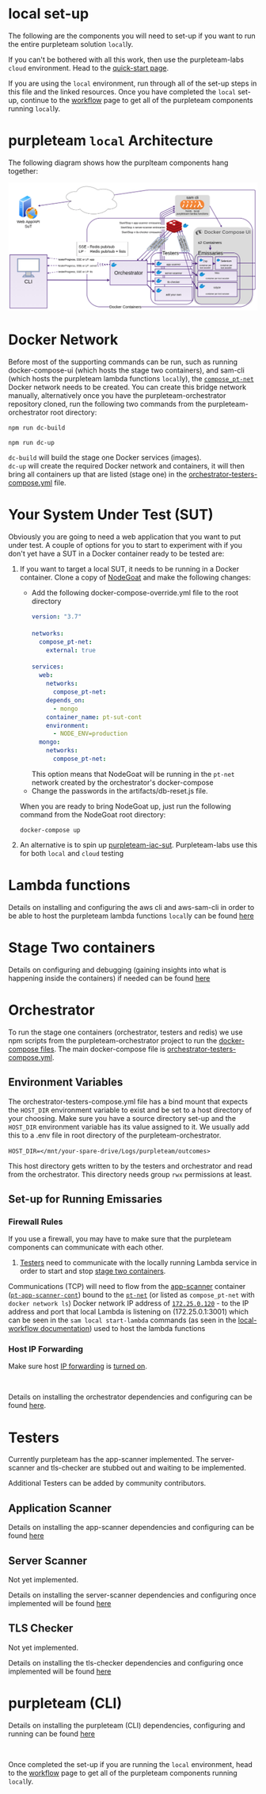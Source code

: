 # local set-up

The following are the components you will need to set-up if you want to run the entire purpleteam solution `local`ly.

If you can't be bothered with all this work, then use the purpleteam-labs `cloud` environment. Head to the [quick-start page](https://github.com/purpleteam-labs/purpleteam-doc/blob/main/quick-start.md).

If you are using the `local` environment, run through all of the set-up steps in this file and the linked resources. Once you have completed the `local` set-up, continue to the [workflow](https://github.com/purpleteam-labs/purpleteam-doc/blob/main/local/local-workflow.md) page to get all of the purpleteam components running `local`ly.

# purpleteam `local` Architecture

The following diagram shows how the purplteam components hang together:

![purpleteam local architecture](../assets/img/purpleteam_local_2021-01-min.png)

# Docker Network

Before most of the supporting commands can be run, such as running docker-compose-ui (which hosts the stage two containers), and sam-cli (which hosts the purpleteam lambda functions `local`ly), the [`compose_pt-net`](https://github.com/purpleteam-labs/purpleteam-orchestrator/blob/b4502fe50cfe151edb70ef1be376a70c58a78729/compose/orchestrator-testers-compose.yml#L4) Docker network needs to be created.
You can create this bridge network manually, alternatively once you have the purpleteam-orchestrator repository cloned, run the following two commands from the purpleteam-orchestrator root directory:

```
npm run dc-build
```
```
npm run dc-up
```

`dc-build` will build the stage one Docker services (images).  
`dc-up` will create the required Docker network and containers, it will then bring all containers up that are listed (stage one) in the [orchestrator-testers-compose.yml](https://github.com/purpleteam-labs/purpleteam-orchestrator/blob/b4502fe50cfe151edb70ef1be376a70c58a78729/compose/orchestrator-testers-compose.yml) file.

# Your System Under Test (SUT)

Obviously you are going to need a web application that you want to put under test. A couple of options for you to start to experiment with if you don't yet have a SUT in a Docker container ready to be tested are:

1. If you want to target a local SUT, it needs to be running in a Docker container. Clone a copy of [NodeGoat](https://github.com/OWASP/NodeGoat) and make the following changes:  
   * Add the following docker-compose-override.yml file to the root directory  
     ```yaml
     version: "3.7"
     
     networks:
       compose_pt-net:
         external: true
     
     services:
       web:
         networks:
           compose_pt-net:
         depends_on:
           - mongo
         container_name: pt-sut-cont
         environment:
           - NODE_ENV=production
       mongo:
         networks:
           compose_pt-net:
     ```
        This option means that NodeGoat will be running in the `pt-net` network created by the orchestrator's docker-compose
   * Change the passwords in the artifacts/db-reset.js file.  
   
   When you are ready to bring NodeGoat up, just run the following command from the NodeGoat root directory:  
     ```shell
     docker-compose up
     ```
2. An alternative is to spin up [purpleteam-iac-sut](https://github.com/purpleteam-labs/purpleteam-iac-sut). Purpleteam-labs use this for both `local` and `cloud` testing

# Lambda functions

Details on installing and configuring the aws cli and aws-sam-cli in order to be able to host the purpleteam lambda functions `local`ly can be found [here](https://github.com/purpleteam-labs/purpleteam-lambda)

# Stage Two containers

Details on configuring and debugging (gaining insights into what is happening inside the containers) if needed can be found [here](https://github.com/purpleteam-labs/purpleteam-s2-containers)

# Orchestrator

To run the stage one containers (orchestrator, testers and redis) we use npm scripts from the purpleteam-orchestrator project to run the [docker-compose files](https://github.com/purpleteam-labs/purpleteam-orchestrator/tree/main/compose).
The main docker-compose file is [orchestrator-testers-compose.yml](https://github.com/purpleteam-labs/purpleteam-orchestrator/blob/b4502fe50cfe151edb70ef1be376a70c58a78729/compose/orchestrator-testers-compose.yml).

## Environment Variables

The orchestrator-testers-compose.yml file has a bind mount that expects the `HOST_DIR` environment variable to exist and be set to a host directory of your choosing.
Make sure you have a source directory set-up and the `HOST_DIR` environment variable has its  value assigned to it.
We usually add this to a .env file in root directory of the purpleteam-orchestrator.

`HOST_DIR=</mnt/your-spare-drive/Logs/purpleteam/outcomes>`

This host directory gets written to by the testers and orchestrator and read from the orchestrator. This directory needs group `rwx` permissions at least.

## Set-up for Running Emissaries

### Firewall Rules

If you use a firewall, you may have to make sure that the purpleteam components can communicate with each other.

1. [Testers](https://github.com/purpleteam-labs/purpleteam-doc/blob/main/definitions.md) need to communicate with the locally running Lambda service in order to start and stop [stage two containers](https://github.com/purpleteam-labs/purpleteam-s2-containers).  

  Communications (TCP) will need to flow from the [app-scanner](https://github.com/purpleteam-labs/purpleteam-app-scanner) container ([`pt-app-scanner-cont`](https://github.com/purpleteam-labs/purpleteam-orchestrator/blob/4324d85e13ffa637b6da75079e08a3c6595f619d/compose/orchestrator-testers-compose.yml#L40)) bound to the [`pt-net`](https://github.com/purpleteam-labs/purpleteam-orchestrator/blob/4324d85e13ffa637b6da75079e08a3c6595f619d/compose/orchestrator-testers-compose.yml#L4) (or listed as `compose_pt-net` with `docker network ls`) Docker network IP address of [`172.25.0.120`](https://github.com/purpleteam-labs/purpleteam-orchestrator/blob/4324d85e13ffa637b6da75079e08a3c6595f619d/compose/orchestrator-testers-compose.yml#L22) - to the IP address and port that local Lambda is listening on (172.25.0.1:3001) which can be seen in the `sam local start-lambda` commands (as seen in the [local-workflow documentation](https://github.com/purpleteam-labs/purpleteam-doc/blob/e761c374d43f94496983b5c7dc4d6d4c69b61f58/local/local-workflow.md)) used to host the lambda functions

### Host IP Forwarding

Make sure host [IP forwarding](https://www.dedoimedo.com/computers/docker-networking.html#mozTocId387645) is [turned on](https://linuxconfig.org/how-to-turn-on-off-ip-forwarding-in-linux).

<br>

Details on installing the orchestrator dependencies and configuring can be found  [here](https://github.com/purpleteam-labs/purpleteam-orchestrator).

# Testers

Currently purpleteam has the app-scanner implemented. The server-scanner and tls-checker are stubbed out and waiting to be implemented.

Additional Testers can be added by community contributors.

## Application Scanner

Details on installing the app-scanner dependencies and configuring can be found [here](https://github.com/purpleteam-labs/purpleteam-app-scanner)

## Server Scanner

Not yet implemented.

Details on installing the server-scanner dependencies and configuring once implemented will be found [here](https://github.com/purpleteam-labs/purpleteam-server-scanner)

## TLS Checker

Not yet implemented.

Details on installing the tls-checker dependencies and configuring once implemented will be found  [here](https://github.com/purpleteam-labs/purpleteam-tls-checker)

# purpleteam (CLI)

Details on installing the purpleteam (CLI) dependencies, configuring and running can be found [here](https://github.com/purpleteam-labs/purpleteam)

<br>

Once completed the set-up if you are running the `local` environment, head to the [workflow](https://github.com/purpleteam-labs/purpleteam-doc/blob/main/local/local-workflow.md) page to get all of the purpleteam components running `local`ly.
